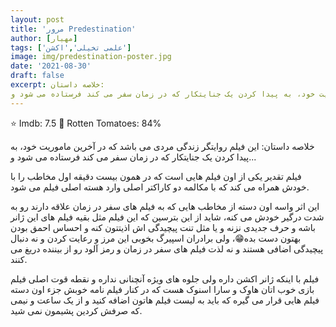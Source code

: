 ```yaml
---
layout: post
title: 'مرور Predestination'
author: [مهیار]
tags: ['علمی تخیلی','اکشن']
image: img/predestination-poster.jpg
date: '2021-08-30'
draft: false
excerpt: خلاصه داستان:
این فیلم روایتگر زندگی مردی می باشد که در آخرین ماموریت خود، به پیدا کردن یک جنایتکار که در زمان سفر می کند فرستاده می شود و...
---
```


⭐️ Imdb: 7.5
🍅 Rotten Tomatoes: 84%

خلاصه داستان:
این فیلم روایتگر زندگی مردی می باشد که در آخرین ماموریت خود، به پیدا کردن یک جنایتکار که در زمان سفر می کند فرستاده می شود و...

فیلم تقدیر یکی از اون فیلم هایی است که در همون بیست دقیقه اول مخاطب را با خودش همراه می کند که با مکالمه دو کاراکتر اصلی وارد هسته اصلی فیلم می شود.

این اثر واسه اون دسته از مخاطب هایی که به فیلم های سفر در زمان علاقه دارند رو به شدت درگیر خودش می کنه، شاید از این بترسین که این فیلم مثل بقیه فیلم های این ژانر باشه و حرف جدیدی نزنه و یا مثل تنت پیچیدگی اش اذیتتون کنه و احساس احمق بودن بهتون دست بده😁، ولی برادران اسپیرگ بخوبی این مرز و رعایت کردن و نه دنبال پیچیدگی اضافی هستند و نه لذت فیلم های سفر در زمان و رمز آلود رو از بیننده دریغ می کنند.

فیلم با اینکه ژانر اکشن داره ولی جلوه های ویژه آنچنانی نداره و نقطه قوت اصلی فیلم بازی خوب اتان هاوک و سارا اسنوک هست که در کنار فیلم نامه خوبش جزء اون دسته فیلم هایی قرار می گیره که باید به لیست فیلم هاتون اضافه کنید و از یک ساعت و نیمی که صرفش کردین پشیمون نمی شید.
